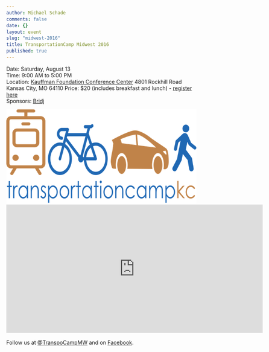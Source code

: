 ```yaml
---
author: Michael Schade
comments: false
date: {}
layout: event
slug: "midwest-2016"
title: TransportationCamp Midwest 2016
published: true
---
```

Date: Saturday, August 13<br>
Time: 9:00 AM to 5:00 PM<br>
Location: [Kauffman Foundation Conference Center](http://www.kauffman.org/who-we-are/kauffman-foundation-conference-center)
4801 Rockhill Road
Kansas City, MO 64110
Price: $20 (includes breakfast and lunch) - [register here](https://www.eventbrite.com/e/transportation-camp-midwest-tickets-24289693126)<br>
Sponsors: [Bridj](http://www.bridj.com/)

<img width="680" height="249" src="tcmw.png">

<iframe src="https://www.google.com/maps/embed?pb=!1m18!1m12!1m3!1d3098.9511821498368!2d-94.57926468464547!3d39.03923247954908!2m3!1f0!2f0!3f0!3m2!1i1024!2i768!4f13.1!3m3!1m2!1s0x87c0ef93e50b1f91%3A0xf68526decc4a03ac!2s4801+Rockhill+Rd%2C+Kansas+City%2C+MO+64110!5e0!3m2!1sen!2sus!4v1466274385082" width="680" height="340" frameborder="0" style="border:0" allowfullscreen></iframe> 

Follow us at [@TranspoCampMW](https://twitter.com/TranspoCampMW) and on [Facebook](https://www.facebook.com/Transportation-Camp-Midwest-1145914875442857).
